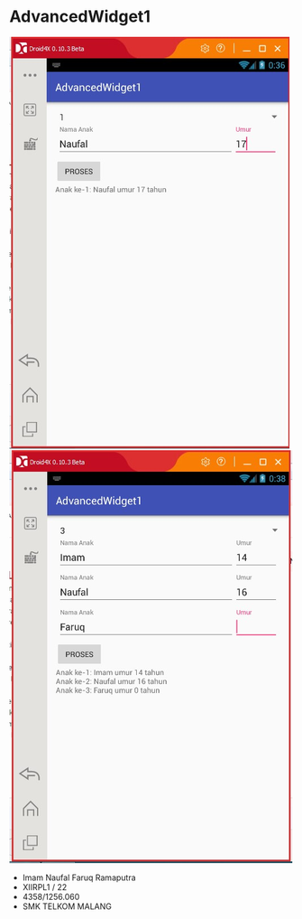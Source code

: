 # AdvancedWidget1
![AdvancedWidget1-1](AdvancedWidget1-1.jpg)
![AdvancedWidget1-2](AdvancedWidget1-2.jpg)
* Imam Naufal Faruq Ramaputra 
* XIIRPL1 / 22 
* 4358/1256.060 
* SMK TELKOM MALANG
